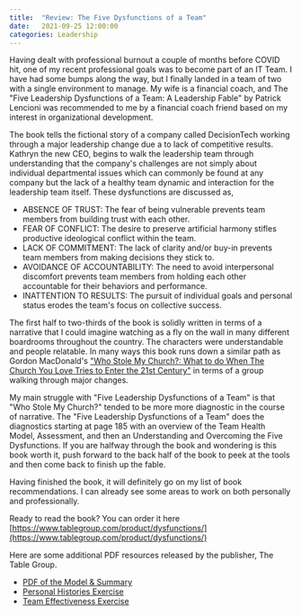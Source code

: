 ```yaml
---
title:  "Review: The Five Dysfunctions of a Team"
date:   2021-09-25 12:00:00
categories: Leadership
---
```


Having dealt with professional burnout a couple of months before COVID hit, one of my recent professional goals was to become part of an IT Team. I have had some bumps along the way, but I finally landed in a team of two with a single environment to manage. My wife is a financial coach, and The "Five Leadership Dysfunctions of a Team: A Leadership Fable" by Patrick Lencioni was recommended to me by a financial coach friend based on my interest in organizational development.

The book tells the fictional story of a company called DecisionTech working through a major leadership change due a to lack of competitive results. Kathryn the new CEO, begins to walk the leadership team through understanding that the company's challenges are not simply about individual departmental issues which can commonly be found at any company but the lack of a healthy team dynamic and interaction for the leadership team itself. These dysfunctions are discussed as, 

- ABSENCE OF TRUST: The fear of being vulnerable prevents team members from building trust with each other.
- FEAR OF CONFLICT: The desire to preserve artificial harmony stifles productive ideological conflict within the team.
- LACK OF COMMITMENT: The lack of clarity and/or buy-in prevents team members from making decisions they stick to.
- AVOIDANCE OF ACCOUNTABILITY: The need to avoid interpersonal discomfort prevents team members from holding each other accountable for their behaviors and performance.
- INATTENTION TO RESULTS: The pursuit of individual goals and personal status erodes the team's focus on collective success.

The first half to two-thirds of the book is solidly written in terms of a narrative that I could imagine watching as a fly on the wall in many different boardrooms throughout the country. The characters were understandable and people relatable. In many ways this book runs down a similar path as Gordon MacDonald's ["Who Stole My Church?: What to do When The Church You Love Tries to Enter the 21st Century"](https://www.thomasnelson.com/9781418536664/who-stole-my-church/) in terms of a group walking through major changes. 

My main struggle with "Five Leadership Dysfunctions of a Team" is that "Who Stole My Church?" tended to be more more diagnostic in the course of narrative. The "Five Leadership Dysfunctions of a Team" does the diagnostics starting at page 185 with an overview of the Team Health Model, Assessment, and then an Understanding and Overcoming the Five Dysfunctions. If you are halfway through the book and wondering is this book worth it, push forward to the back half of the book to peek at the tools and then come back to finish up the fable.

Having finished the book, it will definitely go on my list of book recommendations. I can already see some areas to work on both personally and professionally.

Ready to read the book? You can order it here [https://www.tablegroup.com/product/dysfunctions/](https://www.tablegroup.com/product/dysfunctions/)

Here are some additional PDF resources released by the publisher, The Table Group.

- [PDF of the Model & Summary](https://de7pikzj4hvyk.cloudfront.net/wp-content/uploads/2020/12/11224029/FiveDysfunctions.pdf)
- [Personal Histories Exercise](https://ttg-wp.s3.amazonaws.com/wp-content/uploads/2020/12/14160549/Personal-Histories-Exercise.pdf)
- [Team Effectiveness Exercise](https://ttg-wp.s3.amazonaws.com/wp-content/uploads/2020/12/14160548/Team-Effectiveness-Exercise.pdf)